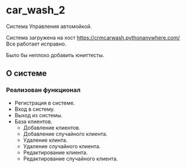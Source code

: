 # car_wash_2
Система Управления автомойкой. 

Система загружена на хост https://crmcarwash.pythonanywhere.com/
Все работает исправно. 

Было бы неплохо добавить юниттесты.

## О системе

### Реализован функционал 

* Регистрация в системе. 
* Вход в систему. 
* Выход из системы. 
* База клиентов. 
  * Добавление клиентов.
  * Добавление случайного клиента.
  * Удаление клинта.  
  * Удаление случайного клиента. 
  * Редактирование клиента. 
  * Редактирование случайного клиента. 
